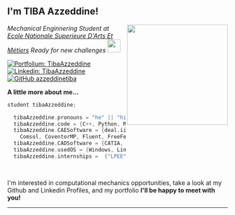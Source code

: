 <h2>I'm TIBA Azzeddine! </h2>
<img align='right' src="https://media.giphy.com/media/3ov9jNziFTMfzSumAw/giphy.gif" width="230">
<p><em>Mechanical Enginnering Student at <a href="https://artsetmetiers.fr/">Ecole Nationale Superieure D'Arts Et Métiers</a> Ready for new challenges <img src="https://media.giphy.com/media/WUlplcMpOCEmTGBtBW/giphy.gif" width="30"> 
</em></p>

[![Portfolium: TibaAzzeddine](https://img.shields.io/badge/-Azzeddine_TIBA_Portfolio-Orange?style=flat-square&logo=Portfolium&logoColor=white&link=https://portfolium.com/AzzeddineTiba/portfolio)](https://portfolium.com/AzzeddineTiba/portfolio)
[![Linkedin: TibaAzzeddine](https://img.shields.io/badge/-Azzeddine_TIBA-blue?style=flat-square&logo=Linkedin&logoColor=white&link=https://www.linkedin.com/in/azzeddine-tiba/)](https://www.linkedin.com/in/azzeddine-tiba/)
[![GitHub azzeddinetiba](https://img.shields.io/github/followers/azzeddinetiba?label=Follow&style=social)](https://github.com/azzeddinetiba/)


**A little more about me...**

```C++
student tibaAzzeddine;

  tibaAzzeddine.pronouns = "he" || "him";
  tibaAzzeddine.code = {C++, Python, Matlab, C, Fortran, R};
  tibaAzzeddine.CAESoftware = {deal.ii, Ansys, Abaqus, Code_Aster, FEniCS, sikit-fem,
    Comsol, CoventorMP, Fluent, FreeFem++, Hyperworks, Msc_Nastran, Optistruct};
  tibaAzzeddine.CADSoftware = {CATIA, SW, Gmsh};
  tibaAzzeddine.usedOS = {Windows, Linux};
  tibaAzzeddine.internships =  {"LPEE", "Renault", "Jacobs", "Coventor LAM Research", "Dassault Systèmes"};
 
 

```
I'm interested in computational mechanics opportunities</b>, take a look at my Github and Linkedin Profiles, and my portfolio <b> I'll be happy to meet with you!</b></em>

---
